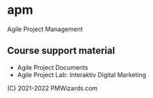 # apm
Agile Project Management

## Course support material
* Agile Project Documents 
* Agile Project Lab: Interaktiv Digital Marketing 

(C) 2021-2022 PMWizards.com
